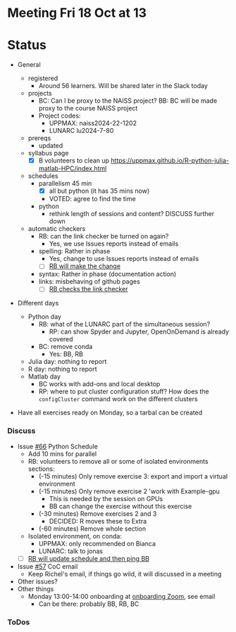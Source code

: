 # Meeting Fri 18 Oct at 13

# Status

- General
    - registered
        - Around 56 learners. Will be shared later in the Slack today
    - projects
        - BC: Can I be proxy to the NAISS project? BB: BC will be made proxy to the course NAISS project
        - Project codes: 
            - UPPMAX: naiss2024-22-1202
            - LUNARC lu2024-7-80
    - prereqs
        - updated
    - syllabus page
        - [x] B volunteers to clean up https://uppmax.github.io/R-python-julia-matlab-HPC/index.html
    - schedules
        - parallelism 45 min
            - [x] all but python (it has 35 mins now)
            - VOTED: agree to find the time
        - python
            - rethink length of sessions and content? DISCUSS further down
    - automatic checkers
        - RB: can the link checker be turned on again? 
            - Yes, we use Issues reports instead of emails
        - spelling:  Rather in phase
            - Yes, change to use Issues reports instead of emails
            - [ ] [RB will make the change](https://github.com/UPPMAX/R-python-julia-matlab-HPC/issues/97)
        - syntax: Rather in phase (documentation action)
        - links: misbehaving of github pages
            - [ ] [RB checks the link checker](https://github.com/UPPMAX/R-python-julia-matlab-HPC/issues/98)
- Different days
    - Python day
        - RB: what of the LUNARC part of the simultaneous session?
            - RP: can show Spyder and Jupyter, OpenOnDemand is already covered
        - BC: remove conda
            - Yes: BB, RB
    - Julia day: nothing to report
    - R day: nothing to report
    - Matlab day
        - BC works with add-ons and local desktop 
        - RP: where to put cluster configuration stuff? How does the `configCluster`
          command work on the different clusters


- Have all exercises ready on Monday, so a tarbal can be created

### Discuss

- Issue [#66](https://github.com/UPPMAX/R-python-julia-matlab-HPC/issues/66) Python Schedule
    - Add 10 mins for parallel
    - RB: volunteers to remove all or some of isolated environments sections:
        - (-15 minutes) Only remove exercise 3: export and import a virtual environment
        - (-15 minutes) Only remove exercise 2 'work with Example-gpu
            - This is needed by the session on GPUs
            - BB can change the exercise without this exercise
        - (-30 minutes) Remove exercises 2 and 3
            - DECIDED: R moves these to Extra
        - (-60 minutes) Remove whole section
    - Isolated environment, on conda:
        - UPPMAX: only recommended on Bianca
        - LUNARC: talk to jonas
    - [ ] [RB will update schedule and then ping BB](https://github.com/UPPMAX/R-python-julia-matlab-HPC/issues/66)
- Issue [#57](https://github.com/UPPMAX/R-python-julia-matlab-HPC/issues/57) CoC email
    - Keep Richel's email, if things go wild, it will discussed in a meeting
- Other issues?
- Other things
    - Monday 13:00-14:00 onboarding at [onboarding Zoom](https://umu.zoom.us/j/62612416748?pwd=FX3dgIDLfyAkYa9drDQiLO6bTxNfAy.1), see email
        - Can be there: probably BB, RB, BC

### ToDos
